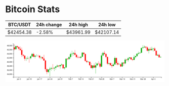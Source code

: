 # Bitcoin Stats

BTC/USDT|24h change|24h high|24h low|
|---|---|---|---|
|$42454.38|-2.58%|$43961.99|$42107.14|

<img src="./chart.svg">
